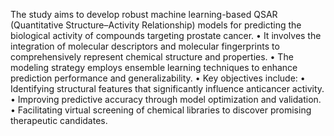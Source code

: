 The study aims to develop robust machine learning-based QSAR (Quantitative Structure–Activity Relationship) models for predicting the biological activity of compounds targeting prostate cancer.
	•	It involves the integration of molecular descriptors and molecular fingerprints to comprehensively represent chemical structure and properties.
	•	The modeling strategy employs ensemble learning techniques to enhance prediction performance and generalizability.
	•	Key objectives include:
	•	Identifying structural features that significantly influence anticancer activity.
	•	Improving predictive accuracy through model optimization and validation.
	•	Facilitating virtual screening of chemical libraries to discover promising therapeutic candidates.
